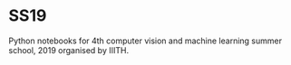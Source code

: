 # SS19

Python notebooks for 4th computer vision and machine learning summer school, 2019 organised by IIITH.
